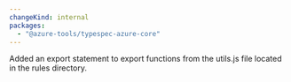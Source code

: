 ```yaml
---
changeKind: internal
packages:
  - "@azure-tools/typespec-azure-core"
---
```


Added an export statement to export functions from the utils.js file located in the rules directory.
